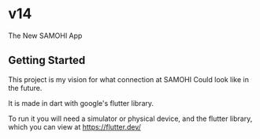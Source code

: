 # v14

The New SAMOHI App


## Getting Started

This project is my vision for what connection at SAMOHI Could look like in the future.

It is made in dart with google's flutter library.

To run it you will need a simulator or physical device, and the flutter library, which you can view at https://flutter.dev/
